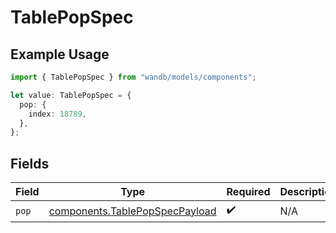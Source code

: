 # TablePopSpec

## Example Usage

```typescript
import { TablePopSpec } from "wandb/models/components";

let value: TablePopSpec = {
  pop: {
    index: 18789,
  },
};
```

## Fields

| Field                                                                            | Type                                                                             | Required                                                                         | Description                                                                      |
| -------------------------------------------------------------------------------- | -------------------------------------------------------------------------------- | -------------------------------------------------------------------------------- | -------------------------------------------------------------------------------- |
| `pop`                                                                            | [components.TablePopSpecPayload](../../models/components/tablepopspecpayload.md) | :heavy_check_mark:                                                               | N/A                                                                              |